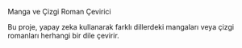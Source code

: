 Manga ve Çizgi Roman Çevirici

Bu proje, yapay zeka kullanarak farklı dillerdeki mangaları veya çizgi romanları herhangi bir dile çevirir.
